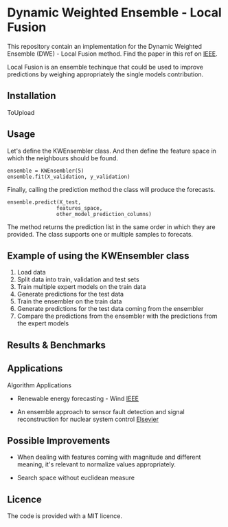 # Dynamic Weighted Ensemble - Local Fusion

This repository contain an implementation for the Dynamic Weighted Ensemble (DWE) - Local Fusion method. Find the paper in this ref on [IEEE](https://ieeexplore.ieee.org/document/8272838). 

Local Fusion is an ensemble techinque that could be used to improve predictions by weighing appropriately the single models contribution.

## Installation

ToUpload


## Usage

Let's define the KWEnsembler class. And then define the feature space in which the neighbours should be found.


	ensemble = KWEnsembler(5)
	ensemble.fit(X_validation, y_validation)


Finally, calling the prediction method the class will produce the forecasts.

	ensemble.predict(X_test,
                    features_space,
                    other_model_prediction_columns)

The method returns the prediction list in the same order in which they are provided. The class supports one or multiple samples to forecats.

## Example of using the KWEnsembler class


1. Load data
2. Split data into train, validation and test sets
3. Train multiple expert models on the train data
4. Generate predictions for the test data
5. Train the ensembler on the train data
6. Generate predictions for the test data coming from the ensembler
7. Compare the predictions from the ensembler with the predictions from the expert models


## Results & Benchmarks




## Applications

Algorithm Applications

- Renewable energy forecasting - Wind [IEEE](https://ieeexplore.ieee.org/document/8272838)

- An ensemble approach to sensor fault detection and signal reconstruction for nuclear system control [Elsevier](https://www.sciencedirect.com/science/article/pii/S0306454910000927)


## Possible Improvements

-  When dealing with features coming with magnitude and different meaning, it's relevant to normalize values appropriately.

- Search space without euclidean measure


## Licence
The code is provided with a MIT licence. 

